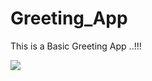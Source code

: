 # Greeting_App

This is a Basic Greeting App ..!!!


![](https://emojipedia-us.s3.dualstack.us-west-1.amazonaws.com/thumbs/160/google/56/smiling-face-with-halo_1f607.png)
